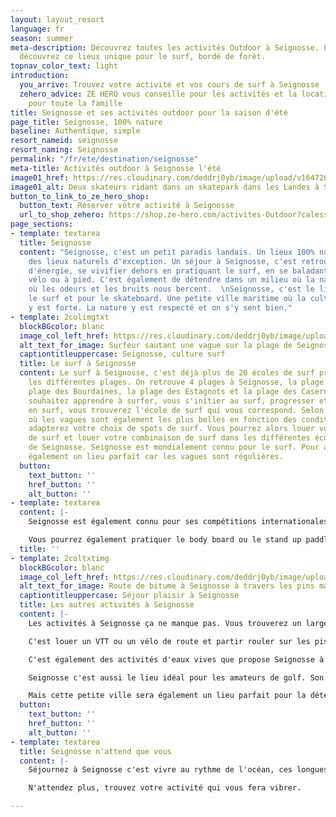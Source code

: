 ```yaml
---
layout: layout_resort
language: fr
season: summer
meta-description: Découvrez toutes les activités Outdoor à Seignosse. Prêt de Hossegor,
  découvrez ce lieux unique pour le surf, bordé de forêt.
topnav_color_text: light
introduction:
  you_arrive: Trouvez votre activité et vos cours de surf à Seignosse
  zehero_advice: ZE HERO vous conseille pour les activités et la location des équipements
    pour toute la famille
title: Seignosse et ses activités outdoor pour la saison d'été
page_title: Seignosse, 100% nature
baseline: Authentique, simple
resort_nameid: seignosse
resort_naming: Seignosse
permalink: "/fr/ete/destination/seignosse"
meta-title: Activités outdoor à Seignosse l'été
image01_href: https://res.cloudinary.com/deddrj0yb/image/upload/v1647264196/website/resorts/Seignosse/jeffrey-brandjes-v4E9ObZ8Bno-unsplash_1.jpg
image01_alt: Deux skateurs ridant dans un skatepark dans les Landes à Seignosse
button_to_link_to_ze_hero_shop:
  button_text: Réserver votre activité à Seignosse
  url_to_shop_zehero: https://shop.ze-hero.com/activites-Outdoor?calessonstype=all&catypegenderlistsummer=all&calessonsactivitytype=Surf&start-date=
page_sections:
- template: textarea
  title: Seignosse
  content: "Seignosse, c'est un petit paradis landais. Un lieux 100% nature qui offre
    des lieux naturels d'exception. Un séjour à Seignosse, c'est retrouver un maximum
    d'énergie, se vivifier dehors en pratiquant le surf, en se baladant en forêt à
    vélo ou à pied. C'est également de détendre dans un milieu où la nature est préservé,
    où les odeurs et les bruits nous bercent.  \nSeignosse, c'est le lieux idéal pour
    le surf et pour le skateboard. Une petite ville maritime où la culture de la glisse
    y est forte. La nature y est respecté et on s'y sent bien."
- template: 2colimgtxt
  blockBGcolor: blanc
  image_col_left_href: https://res.cloudinary.com/deddrj0yb/image/upload/v1647264217/website/resorts/Seignosse/tom-wolff-XYCIp21GBQQ-unsplash.jpg
  alt_text_for_image: Surfeur sautant une vague sur la plage de Seignosse
  captiontitleuppercase: Seignosse, culture surf
  title: Le surf à Seignosse
  content: Le surf à Seignosse, c'est déjà plus de 20 écoles de surf présentent sur
    les différentes plages. On retrouve 4 plages à Seignosse, la plage du Penon, la
    plage des Bourdaines, la plage des Estagnots et la plage des Casernes. Si vous
    souhaitez apprendre à surfer, vous s'initier au surf, progresser et vous perfectionner
    en surf, vous trouverez l'école de surf qui vous correspond. Selon votre situation,
    où les vagues sont également les plus belles en fonction des conditions, vous
    adapterez votre choix de spots de surf. Vous pourrez alors louer votre planche
    de surf et louer votre combinaison de surf dans les différentes écoles de surf
    de Seignosse. Seignosse est mondialement connu pour le surf. Pour apprendre c'est
    également un lieu parfait car les vagues sont régulières.
  button:
    text_button: ''
    href_button: ''
    alt_button: ''
- template: textarea
  content: |-
    Seignosse est également connu pour ses compétitions internationales avec Hossegor de surf. Vous trouverez ici les meilleurs spots de beach break. Vous trouverez toujours une école près de vous, d'un shop qui vous louera une planche ou autre. Que ce soit pour des cours collectifs, des cours privé ou des stages, chacun trouvera son bonheur.

    Vous pourrez également pratiquer le body board ou le stand up paddle.
  title: ''
- template: 2coltxtimg
  blockBGcolor: blanc
  image_col_left_href: https://res.cloudinary.com/deddrj0yb/image/upload/v1647264212/website/resorts/Seignosse/joackim-weiler-Fgu1YhXEY-E-unsplash_1.jpg
  alt_text_for_image: Route de bitume à Seignosse à travers les pins maritimes
  captiontitleuppercase: Séjour plaisir à Seignosse
  title: Les autres activités à Seignosse
  content: |-
    Les activités à Seignosse ça ne manque pas. Vous trouverez un large choix de différentes activités outdoor. Seignosse c'est plusieurs skateparks magnifiques où vous pourrez pratiquer le skate pour le plaisir ou alors prendre des cours avec une école de skate.

    C'est louer un VTT ou un vélo de route et partir rouler sur les pistes cyclables ou les pistes forestières. C'est découvrir ces lieux au charme landais, entre les pins et les dunes de sable.

    C'est également des activités d'eaux vives que propose Seignosse à quelques kilomètres d'elle. Vous trouverez du rafting, du canyoning, de canoë-kayak ainsi que de l'escalade.

    Seignosse c'est aussi le lieu idéal pour les amateurs de golf. Son parcours rentre dans le top 10 des golfs en France. De quoi ravir les amateurs de swing.

    Mais cette petite ville sera également un lieu parfait pour la détente et le yoga sur la plage devant un coucher de soleil. Respirez profondément l'air marrant et méditer afin de vivre uniquement le moment présent.
  button:
    text_button: ''
    href_button: ''
    alt_button: ''
- template: textarea
  title: Seignosse n'attend que vous
  content: |-
    Séjournez à Seignosse c'est vivre au rythme de l'océan, ces longues journées de soleil. C'est apprendre et ressentir la culture surf au sein d'un environnement respecté et protégé.

    N'attendez plus, trouvez votre activité qui vous fera vibrer.

---
```

